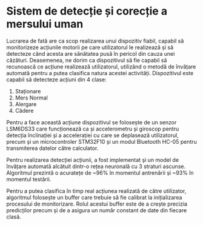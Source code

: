# Sistem de detecție și corecție a mersului uman

  Lucrarea de fată are ca scop realizarea unui dispozitiv fiabil, capabil să monitorizeze acțiunile motorii pe care utilizatorul le realizează și să detecteze când acesta are sănătatea pusă în pericol din cauza unei căzături.  Deasemenea, ne dorim ca dispozitivul să fie capabil să recunoască ce acțiune realizează utilizatorul, utilizând o metodă de învățare automată pentru a putea clasifica natura acestei activități. Dispozitivul este capabil să detecteze acțiuni din 4 clase:
  
1. Staționare
2. Mers Normal
3. Alergare
4. Cădere  

  Pentru a face această acțiune dispozitivul se folosește de un senzor LSM6DS33 care funcționează ca și accelerometru și giroscop pentru detecția înclinației și a accelerației cu care se deplasează utilizatorul, precum și un microcontroler STM32F10 și un modul Bluetooth HC-05 pentru transmiterea datelor către calculator.
  
  Pentru realizarea detecției acțiunii, a fost implementat și un model de învățare automată alcătuit dintr-o rețea neuronală cu 3 straturi ascunse. Algoritmul prezintă o acuratețe de ~96% în momentul antrenării și ~93% în momentul testării.
  
  Pentru a putea clasifica în timp real acțiunea realizată de către utilizator, algoritmul folosește un buffer care trebuie să fie calibrat la inițializarea procesului de monitorizare. Rolul acestui buffer este de a crește precizia predicților precum și de a asigura un număr constant de date din fiecare clasă.
